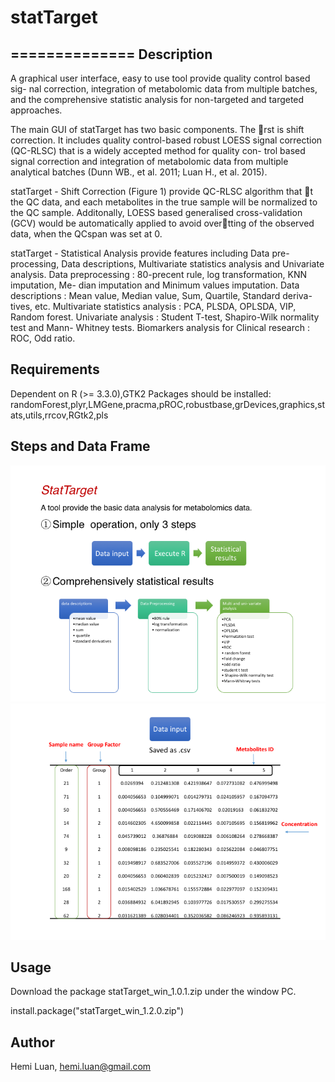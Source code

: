 # statTarget
==============
Description
-----------------
A graphical user interface, easy to use tool provide quality control based sig-
nal correction, integration of metabolomic data from multiple batches, and the
comprehensive statistic analysis for non-targeted and targeted approaches.

The main GUI of statTarget has two basic components.
The rst is shift correction. It includes quality control-based robust LOESS
signal correction (QC-RLSC) that is a widely accepted method for quality con-
trol based signal correction and integration of metabolomic data from multiple
analytical batches (Dunn WB., et al. 2011; Luan H., et al. 2015).

statTarget - Shift Correction (Figure 1) provide QC-RLSC algorithm that t
the QC data, and each metabolites in the true sample will be normalized to the QC sample. Additonally, LOESS based generalised cross-validation (GCV) would be automatically applied to avoid overtting of the observed data, when
the QCspan was set at 0.

statTarget - Statistical Analysis provide features including Data pre-
processing, Data descriptions, Multivariate statistics analysis and Univariate
analysis.
Data preprocessing : 80-precent rule, log transformation, KNN imputation, Me-
dian imputation and Minimum values imputation.
Data descriptions : Mean value, Median value, Sum, Quartile, Standard deriva-
tives, etc.
Multivariate statistics analysis : PCA, PLSDA, OPLSDA, VIP, Random forest.
Univariate analysis : Student T-test, Shapiro-Wilk normality test and Mann-
Whitney tests.
Biomarkers analysis for Clinical research : ROC, Odd ratio.


Requirements
-----------------

Dependent on R (>= 3.3.0),GTK2
Packages should be installed:
randomForest,plyr,LMGene,pracma,pROC,robustbase,grDevices,graphics,stats,utils,rrcov,RGtk2,pls

Steps and Data Frame
-----------------
![github](https://github.com/13479776/Picture/blob/master/statTarget1.png "13479776")
![github](https://github.com/13479776/Picture/blob/master/statTarget2.png "13479776")

Usage
-----------------
Download the package statTarget_win_1.0.1.zip under the window PC.

install.package("statTarget_win_1.2.0.zip")

Author
-----------------

Hemi Luan, hemi.luan@gmail.com
